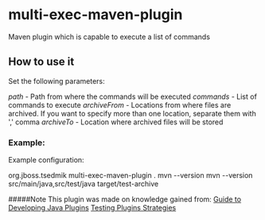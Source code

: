 # multi-exec-maven-plugin
Maven plugin which is capable to execute a list of commands

## How to use it
Set the following parameters:

*path* - Path from where the commands will be executed
*commands* - List of commands to execute
*archiveFrom* - Locations from where files are archived. If you want to specify more than one location, separate them with ',' comma 
*archiveTo* - Location where archived files will be stored

### Example:
Example configuration:

   <plugin>
     <groupId>org.jboss.tsedmik</groupId>
     <artifactId>multi-exec-maven-plugin</artifactId>
     <configuration>
       <path>.</path>
       <commands>
         <param>mvn --version</param>
         <param>mvn --version</param>
       </commands>
       <archiveFrom>src/main/java,src/test/java</archiveFrom>
       <archiveTo>target/test-archive</archiveTo>
     </configuration>
   </plugin>

#####Note
This plugin was made on knowledge gained from:
[Guide to Developing Java Plugins](https://maven.apache.org/guides/plugin/guide-java-plugin-development.html)
[Testing Plugins Strategies](https://maven.apache.org/plugin-developers/plugin-testing.html)